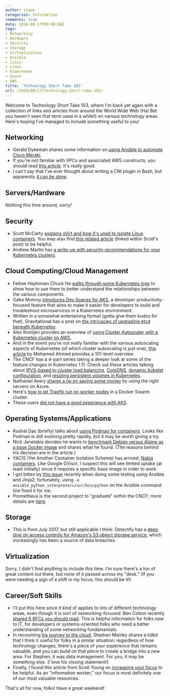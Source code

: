 ```yaml
---
author: slowe
categories: Information
comments: true
date: 2018-08-17T09:00:00Z
tags:
- Networking
- Hardware
- Security
- Storage
- Virtualization
- Ansible
- Cisco
- Linux
- Kubernetes
- Azure
- AWS
title: 'Technology Short Take 103'
url: /2018/08/17/technology-short-take-103/
---
```


Welcome to Technology Short Take 103, where I'm back yet again with a collection of links and articles from around the World Wide Web (Ha! Bet you haven't seen that term used in a while!) on various technology areas. Here's hoping I've managed to include something useful to you!<!--more-->

## Networking

* Gerald Dykeman shares some information on [using Ansible to automate Cisco Meraki][link-11].
* If you're not familiar with VPCs and associated AWS constructs, you should read [this article][link-20]. It's really good.
* I can't say that I've ever thought about writing a CNI plugin in Bash, but apparently [it can be done][link-25].

## Servers/Hardware

Nothing this time around, sorry!

## Security

* Scott McCarty [explains sVirt and how it's used to isolate Linux containers][link-3]. You may also find [this related article][link-7] (linked within Scott's post) to be helpful.
* Andrew Martin has [a write-up with security recommendations for your Kubernetes clusters][link-23].

## Cloud Computing/Cloud Management

* Fellow Heptonian Chuck Ha [walks through some Kubernetes logs][link-6] to show how to use them to better understand the relationships between the various components.
* Gabe Monroy [introduces Dev Spaces for AKS][link-4], a developer productivity-focused feature that aims to make it easier for developers to build and troubleshoot microservices in a Kubernetes environment.
* Written in a somewhat entertaining format (gotta give them kudos for that), Gravitational has a post on [the intricacies of upgrading etcd beneath Kubernetes][link-5].
* Alex Komljen provides an overview of [using Cluster Autoscaler with a Kubernetes cluster on AWS][link-8].
* And in the event you're not really familiar with the various autoscaling aspects of Kubernetes (of which cluster autoscaling is just one), [this article][link-9] by Mohamed Ahmed provides a 101-level overview.
* The CNCF has a 4-part series taking a deeper look at some of the feature changes in Kubernetes 1.11. Check out these articles talking about [IPVS-based in-cluster load balancing][link-16], [CoreDNS][link-17], [dynamic kubelet configuration][link-18], and [resizing persistent volumes in Kubernetes][link-19].
* Nathaniel Avery [shares a tip on saving some money][link-22] by using the right servers on Azure.
* Here's [how to let Traefik run on worker nodes][link-23] in a Docker Swarm cluster.
* These users [did not have a good experience with AKS][link-24].

## Operating Systems/Applications

* Kushal Das (briefly) talks about [using Podman for containers][link-1]. Looks like Podman is still evolving pretty rapidly, but it may be worth giving a try.
* Nick Janetakis decides he wants to [benchmark Debian versus Alpine as a base Docker image][link-2] and shares what he found. (The reasons behind his decision are in the article.)
* YACIS (Yet Another Container Isolation Scheme) has arrived: [Nabla containers][link-12]. Like Google GVisor, I suspect this will see limited uptake (at least initially) since it requires a specific base image in order to work.
* I got bitten by [this issue][link-13] recently when doing some testing using Ansible and Jinja2; fortunately, using `-e ansible_python_interpreter=/usr/bin/python` on the Ansible command line fixed it for me.
* Prometheus is the second project to "graduate" within the CNCF; more details are [here][link-21].

## Storage

* This is from July 2017, but still applicable I think: Detectify has a [deep dive on access controls for Amazon's S3 object storage service][link-26], which increasingly has been a source of data breaches.

## Virtualization

Sorry, I didn't find anything to include this time. I'm sure there's a ton of great content out there, but none of it passed across my "desk." (If you were needing a sign of a shift in my focus, this should be it!)

## Career/Soft Skills

* I'll put this here since it kind of applies to lots of different technology areas, even though it is sort of networking-focused: Ben Cotton recently [shared 6 RFCs you should read][link-10]. This is helpful information for folks new to IT, for developers or systems-oriented folks who need a better understanding of some networking fundamentals.
* In recounting [his journey to the cloud][link-14], Stephen Manley shares a tidbit that I think it useful for folks in a similar situation: regardless of how technology changes, there's a piece of your experience that remains valuable, and you can build on that piece to create a bridge into a new area. For Stephen, it was data management. For you, it may be something else. (I love his closing statement!)
* Finally, I found this article from Scott Young on [increasing your focus][link-15] to be helpful. As an "information worker," our focus is most definitely one of our most valuable resources.

That's all for now, folks! Have a great weekend!

[link-1]: https://kushaldas.in/posts/using-podman-for-containers.html
[link-2]: https://nickjanetakis.com/blog/benchmarking-debian-vs-alpine-as-a-base-docker-image
[link-3]: http://crunchtools.com/what-is-svirt-and-how-does-it-isolate-linux-containers/
[link-4]: https://azure.microsoft.com/en-us/blog/introducing-dev-spaces-for-aks/
[link-5]: https://gravitational.com/blog/kubernetes-and-offline-etcd-upgrades/
[link-6]: https://dev.to/chuck_ha/reading-kubernetes-logs-315k
[link-7]: https://opensource.com/article/18/2/understanding-selinux-labels-container-runtimes
[link-8]: https://akomljen.com/kubernetes-cluster-autoscaling-on-aws/
[link-9]: https://medium.com/@Mohamed.ahmed/kubernetes-autoscaling-101-cluster-autoscaler-horizontal-pod-autoscaler-and-vertical-pod-2a441d9ad231
[link-10]: https://opensource.com/article/18/7/requests-for-comments-to-know
[link-11]: https://gdykeman.github.io/2018/07/15/meraki-security-policy/
[link-12]: https://nabla-containers.github.io/
[link-13]: https://dmsimard.com/2016/01/08/selinux-python-virtualenv-chroot-and-ansible-dont-play-nice/
[link-14]: https://medium.com/nuvoloso/how-i-found-my-path-to-the-cloud-539c30ca333a
[link-15]: https://www.scotthyoung.com/blog/2018/07/12/guide-to-focus/
[link-16]: https://kubernetes.io/blog/2018/07/09/ipvs-based-in-cluster-load-balancing-deep-dive/
[link-17]: https://kubernetes.io/blog/2018/07/10/coredns-ga-for-kubernetes-cluster-dns/
[link-18]: https://kubernetes.io/blog/2018/07/11/dynamic-kubelet-configuration/
[link-19]: https://kubernetes.io/blog/2018/07/12/resizing-persistent-volumes-using-kubernetes/
[link-20]: https://start.jcolemorrison.com/aws-vpc-core-concepts-analogy-guide/
[link-21]: https://www.cncf.io/announcement/2018/08/09/prometheus-graduates/
[link-22]: http://www.notyourdadsit.com/blog/2018/6/19/azure-tip-use-b-series-servers-for-cost-savings
[link-23]: https://kubernetes.io/blog/2018/07/18/11-ways-not-to-get-hacked/
[link-24]: https://movingfulcrum.com/horrors-of-using-azure-kubernetes-service-in-production/
[link-25]: https://www.altoros.com/blog/kubernetes-networking-writing-your-own-simple-cni-plug-in-with-bash/
[link-26]: https://labs.detectify.com/2017/07/13/a-deep-dive-into-aws-s3-access-controls-taking-full-control-over-your-assets/
